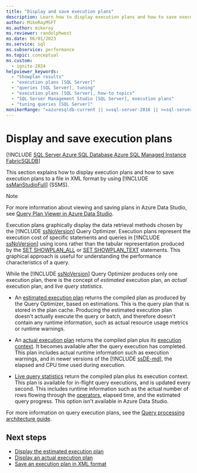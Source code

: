 ```yaml
---
title: "Display and save execution plans"
description: Learn how to display execution plans and how to save execution plans to a file in XML format by using SQL Server Management Studio.
author: MikeRayMSFT
ms.author: mikeray
ms.reviewer: randolphwest
ms.date: 06/01/2023
ms.service: sql
ms.subservice: performance
ms.topic: conceptual
ms.custom:
  - ignite-2024
helpviewer_keywords:
  - "Showplan results"
  - "execution plans [SQL Server]"
  - "queries [SQL Server], tuning"
  - "execution plans [SQL Server], how-to topics"
  - "SQL Server Management Studio [SQL Server], execution plans"
  - "tuning queries [SQL Server]"
monikerRange: "=azuresqldb-current || >=sql-server-2016 || >=sql-server-linux-2017 || =azuresqldb-mi-current || =fabric"
---
```

# Display and save execution plans

[!INCLUDE [SQL Server Azure SQL Database Azure SQL Managed Instance FabricSQLDB](../../includes/applies-to-version/sql-asdb-asdbmi-fabricsqldb.md)]

This section explains how to display execution plans and how to save execution plans to a file in XML format by using [!INCLUDE [ssManStudioFull](../../includes/ssmanstudiofull-md.md)] (SSMS).

> [!NOTE]  
> For more information about viewing and saving plans in Azure Data Studio, see [Query Plan Viewer in Azure Data Studio](/azure-data-studio/query-plan-viewer).

Execution plans graphically display the data retrieval methods chosen by the [!INCLUDE [ssNoVersion](../../includes/ssnoversion-md.md)] Query Optimizer. Execution plans represent the execution cost of specific statements and queries in [!INCLUDE [ssNoVersion](../../includes/ssnoversion-md.md)] using icons rather than the tabular representation produced by the [SET SHOWPLAN_ALL](../../t-sql/statements/set-showplan-all-transact-sql.md) or [SET SHOWPLAN_TEXT](../../t-sql/statements/set-showplan-text-transact-sql.md) statements. This graphical approach is useful for understanding the performance characteristics of a query.

While the [!INCLUDE [ssNoVersion](../../includes/ssnoversion-md.md)] Query Optimizer produces only one execution plan, there is the concept of *estimated* execution plan, an *actual* execution plan, and *live query statistics*.

- An [estimated execution plan](display-the-estimated-execution-plan.md) returns the compiled plan as produced by the Query Optimizer, based on estimations. This is the query plan that is stored in the plan cache. Producing the estimated execution plan doesn't actually execute the query or batch, and therefore doesn't contain any runtime information, such as actual resource usage metrics or runtime warnings.

- An [actual execution plan](display-an-actual-execution-plan.md) returns the compiled plan plus its [execution context](../query-processing-architecture-guide.md#execution-plan-caching-and-reuse). It becomes available after the query execution has completed. This plan includes actual runtime information such as execution warnings, and in newer versions of the [!INCLUDE [ssDE-md](../../includes/ssde-md.md)], the elapsed and CPU time used during execution.

- [Live query statistics](live-query-statistics.md) return the compiled plan plus its execution context. This plan is available for in-flight query executions, and is updated every second. This includes runtime information such as the actual number of rows flowing through the [operators](../showplan-logical-and-physical-operators-reference.md), elapsed time, and the estimated query progress. This option isn't available in Azure Data Studio.

For more information on query execution plans, see the [Query processing architecture guide](../query-processing-architecture-guide.md).

## Next steps

- [Display the estimated execution plan](display-the-estimated-execution-plan.md)
- [Display an actual execution plan](display-an-actual-execution-plan.md)
- [Save an execution plan in XML format](save-an-execution-plan-in-xml-format.md)
